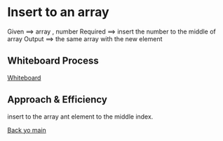 # Insert to an array 
Given ==> array , number
Required ==> insert the number to the middle of array
Output ==> the same array with the new element 


## Whiteboard Process
[Whiteboard](./Whiteboard_2.PNG)


## Approach & Efficiency
insert to the array ant element to the middle index.

[Back yo main](/README.md)